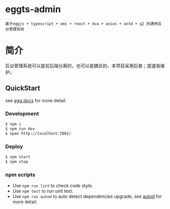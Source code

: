 # eggts-admin
    基于eggjs + typescript + umi + react + dva + axios + antd + g2 的通用后台管理系统

# 简介
后台管理系统可以是前后端分离的，也可以是耦合的，本项目采用后者；提速易维护。

## QuickStart

<!-- add docs here for user -->

see [egg docs][egg] for more detail.

### Development

```bash
$ npm i
$ npm run dev
$ open http://localhost:7001/
```

### Deploy

```bash
$ npm start
$ npm stop
```

### npm scripts

- Use `npm run lint` to check code style.
- Use `npm test` to run unit test.
- Use `npm run autod` to auto detect dependencies upgrade, see [autod](https://www.npmjs.com/package/autod) for more detail.


[egg]: https://eggjs.org